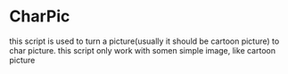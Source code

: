 # CharPic
this script is used to turn a picture(usually it should be cartoon picture) to char picture.
this script only work with somen simple image, like cartoon picture
